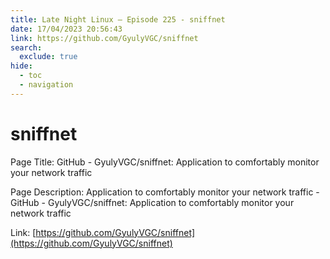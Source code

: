 ```yaml
---
title: Late Night Linux – Episode 225 - sniffnet
date: 17/04/2023 20:56:43
link: https://github.com/GyulyVGC/sniffnet
search:
  exclude: true
hide:
  - toc
  - navigation
---
```


# sniffnet

Page Title: GitHub - GyulyVGC/sniffnet: Application to comfortably monitor your network traffic

Page Description: Application to comfortably monitor your network traffic - GitHub - GyulyVGC/sniffnet: Application to comfortably monitor your network traffic 

Link: [https://github.com/GyulyVGC/sniffnet](https://github.com/GyulyVGC/sniffnet)